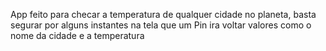 App feito para checar a temperatura de qualquer cidade no planeta, basta segurar por alguns instantes na tela que um Pin ira voltar valores como o nome da cidade e a temperatura
